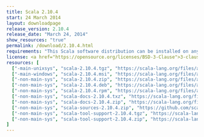 ```yaml
---
title: Scala 2.10.4
start: 24 March 2014
layout: downloadpage
release_version: 2.10.4
release_date: "March 24, 2014"
show_resources: "true"
permalink: /download/2.10.4.html
requirements: "This Scala software distribution can be installed on any Unix-like or Windows system. It requires the Java Runtime Environment, version 1.6 or later, which can be downloaded from <a href='https://www.java.com/'>java.com</a>."
license: <a href="https://opensource.org/licenses/BSD-3-Clause">3-clause BSD license</a>
resources: [
  ["-main-unixsys", "scala-2.10.4.tgz", "https://scala-lang.org/files/archive/scala-2.10.4.tgz", "Mac OS X, Unix, Cygwin", "28.55M"],
  ["-main-windows", "scala-2.10.4.msi", "https://scala-lang.org/files/archive/scala-2.10.4.msi", "Windows (msi installer)", "60.00M"],
  ["-non-main-sys", "scala-2.10.4.zip", "https://scala-lang.org/files/archive/scala-2.10.4.zip", "Windows", "28.60M"],
  ["-non-main-sys", "scala-2.10.4.deb", "https://scala-lang.org/files/archive/scala-2.10.4.deb", "Debian", "24.83M"],
  ["-non-main-sys", "scala-2.10.4.rpm", "https://scala-lang.org/files/archive/scala-2.10.4.rpm", "RPM package", "24.83M"],
  ["-non-main-sys", "scala-docs-2.10.4.txz", "https://scala-lang.org/files/archive/scala-docs-2.10.4.txz", "API docs", "3.65M"],
  ["-non-main-sys", "scala-docs-2.10.4.zip", "https://scala-lang.org/files/archive/scala-docs-2.10.4.zip", "API docs", "32.46M"],
  ["-non-main-sys", "scala-sources-2.10.4.zip", "https://github.com/scala/scala/archive/v2.10.4.tar.gz", "sources", ""],
  ["-non-main-sys", "scala-tool-support-2.10.4.tgz", "https://scala-lang.org/files/archive/scala-tool-support-2.10.4.tgz", "Scala Tool Support (tgz)", "25K"],
  ["-non-main-sys", "scala-tool-support-2.10.4.zip", "https://scala-lang.org/files/archive/scala-tool-support-2.10.4.zip", "Scala Tool Support (zip)", "46K"]
]
---
```

